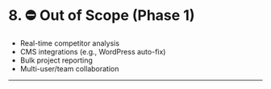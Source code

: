 # 8. ⛔ Out of Scope (Phase 1)

- Real-time competitor analysis
- CMS integrations (e.g., WordPress auto-fix)
- Bulk project reporting
- Multi-user/team collaboration

---
